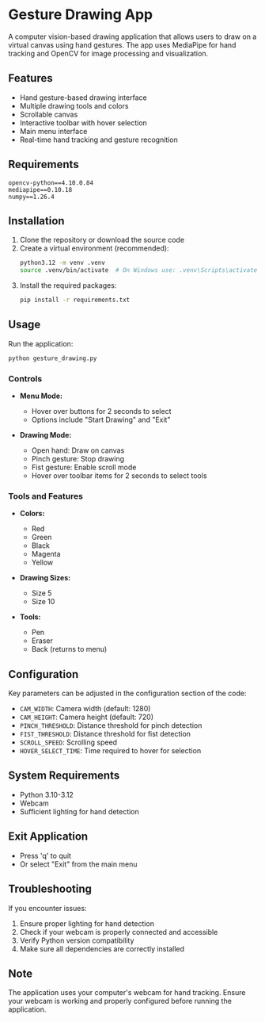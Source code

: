 # Gesture Drawing App

A computer vision-based drawing application that allows users to draw on a virtual canvas using hand gestures. The app uses MediaPipe for hand tracking and OpenCV for image processing and visualization.

## Features

- Hand gesture-based drawing interface
- Multiple drawing tools and colors
- Scrollable canvas
- Interactive toolbar with hover selection
- Main menu interface
- Real-time hand tracking and gesture recognition

## Requirements

```
opencv-python==4.10.0.84
mediapipe==0.10.18
numpy==1.26.4
```

## Installation

1. Clone the repository or download the source code
2. Create a virtual environment (recommended):
   ```bash
   python3.12 -m venv .venv
   source .venv/bin/activate  # On Windows use: .venv\Scripts\activate
   ```
3. Install the required packages:
   ```bash
   pip install -r requirements.txt
   ```

## Usage

Run the application:
```bash
python gesture_drawing.py
```

### Controls

- **Menu Mode:**
  - Hover over buttons for 2 seconds to select
  - Options include "Start Drawing" and "Exit"

- **Drawing Mode:**
  - Open hand: Draw on canvas
  - Pinch gesture: Stop drawing
  - Fist gesture: Enable scroll mode
  - Hover over toolbar items for 2 seconds to select tools

### Tools and Features

- **Colors:**
  - Red
  - Green
  - Black
  - Magenta
  - Yellow

- **Drawing Sizes:**
  - Size 5
  - Size 10

- **Tools:**
  - Pen
  - Eraser
  - Back (returns to menu)

## Configuration

Key parameters can be adjusted in the configuration section of the code:

- `CAM_WIDTH`: Camera width (default: 1280)
- `CAM_HEIGHT`: Camera height (default: 720)
- `PINCH_THRESHOLD`: Distance threshold for pinch detection
- `FIST_THRESHOLD`: Distance threshold for fist detection
- `SCROLL_SPEED`: Scrolling speed
- `HOVER_SELECT_TIME`: Time required to hover for selection

## System Requirements

- Python 3.10-3.12
- Webcam
- Sufficient lighting for hand detection

## Exit Application

- Press 'q' to quit
- Or select "Exit" from the main menu

## Troubleshooting

If you encounter issues:

1. Ensure proper lighting for hand detection
2. Check if your webcam is properly connected and accessible
3. Verify Python version compatibility
4. Make sure all dependencies are correctly installed

## Note

The application uses your computer's webcam for hand tracking. Ensure your webcam is working and properly configured before running the application.